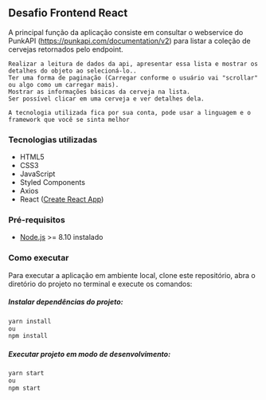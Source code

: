 ## Desafio Frontend React

A principal função da aplicação consiste em consultar o webservice do PunkAPI (https://punkapi.com/documentation/v2) para listar a coleção de cervejas retornados pelo endpoint.

	Realizar a leitura de dados da api, apresentar essa lista e mostrar os detalhes do objeto ao selecioná-lo..
	Ter uma forma de paginação (Carregar conforme o usuário vai "scrollar" ou algo como um carregar mais).
	Mostrar as informações básicas da cerveja na lista.
	Ser possível clicar em uma cerveja e ver detalhes dela.

	A tecnologia utilizada fica por sua conta, pode usar a linguagem e o framework que você se sinta melhor

### Tecnologias utilizadas
- HTML5
- CSS3
- JavaScript
- Styled Components
- Axios
- React ([Create React App](https://facebook.github.io/create-react-app/ "Create React App"))

### Pré-requisitos
- [Node.js](https://nodejs.org "Node.js") >= 8.10 instalado

### Como executar
Para executar a aplicação em ambiente local, clone este repositório, abra o diretório do projeto no terminal e execute os comandos:

##### Instalar dependências do projeto:
```sh
yarn install
ou
npm install
```

##### Executar projeto em modo de desenvolvimento:
```sh
yarn start
ou
npm start
```
